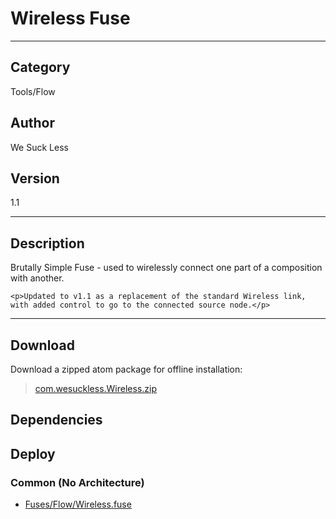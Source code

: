 # Wireless Fuse
___

## Category
Tools/Flow

## Author
We Suck Less

## Version
1.1

___

## Description
<p>Brutally Simple Fuse - used to wirelessly connect one part of a composition with another.</p>

	<p>Updated to v1.1 as a replacement of the standard Wireless link, with added control to go to the connected source node.</p>
	
	

___

## Download

Download a zipped atom package for offline installation:
> [com.wesuckless.Wireless.zip](https://gitlab.com/WeSuckLess/Reactor/-/archive/master/Reactor-master.zip?path=Atoms/com.wesuckless.Wireless)  

## Dependencies

## Deploy

### Common (No Architecture)

<ul>
<li><a href="https://gitlab.com/WeSuckLess/Reactor/-/blob/master/Atoms/com.wesuckless.Wireless/Fuses/Flow/Wireless.fuse?ref_type=heads">Fuses/Flow/Wireless.fuse</a></li>
</ul>
